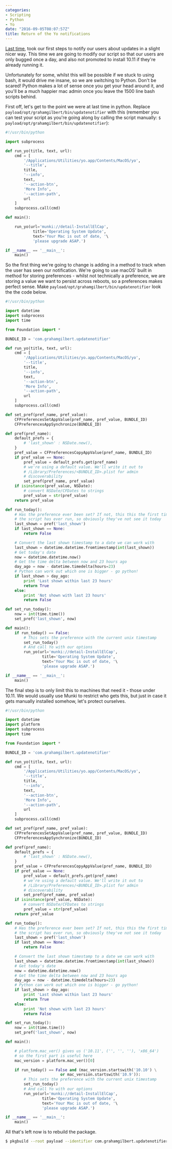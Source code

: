 ```yaml
---
categories:
- Scripting
- Python
- Yo
date: "2016-09-05T08:07:57Z"
title: Return of the Yo notifications
---
```

[Last time](/blog/2016/08/29/more-notifications-with-yo-the-yo-strikes-back/), took our first steps to notify our users about updates in a slight nicer way. This time we are going to modify our script so that our users are only bugged once a day, and also not promoted to install 10.11 if they're already running it.

Unfortunately for some, whilst this will be possible if we stuck to using bash, it would drive me insane, so we are switching to Python. Don't be scared! Python makes a lot of sense once you get your head around it, and you'll be a much happier mac admin once you leave the 1500 line bash scripts behind. <!--more-->

First off, let's get to the point we were at last time in python. Replace `payload/opt/grahamgilbert/bin/updatenotifier` with this (remember you can test your script as you're going along by calling the script manually: `$ payload/opt/grahamgilbert/bin/updatenotifier`):

``` python payload/opt/grahamgilbert/bin/updatenotifier
#!/usr/bin/python

import subprocess

def run_yo(title, text, url):
    cmd = [
        '/Applications/Utilities/yo.app/Contents/MacOS/yo',
        '--title',
        title,
        '--info',
        text,
        '--action-btn',
        'More Info',
        '--action-path',
        url
    ]
    subprocess.call(cmd)

def main():

    run_yo(url='munki://detail-InstallElCap',
            title='Operating System Update',
            text='Your Mac is out of date, '\
            'please upgrade ASAP.')

if __name__ == '__main__':
    main()
```

So the first thing we're going to change is adding in a method to track when the user has seen our notification. We're going to use macOS' built in method for storing preferences - whilst not technically a preference, we are storing a value we want to persist across reboots, so a preferences makes perfect sense. Make `payload/opt/grahamgilbert/bin/updatenotifier` look the the code below.

``` python payload/opt/grahamgilbert/bin/updatenotifier
#!/usr/bin/python

import datetime
import subprocess
import time

from Foundation import *

BUNDLE_ID = 'com.grahamgilbert.updatenotifier'

def run_yo(title, text, url):
    cmd = [
        '/Applications/Utilities/yo.app/Contents/MacOS/yo',
        '--title',
        title,
        '--info',
        text,
        '--action-btn',
        'More Info',
        '--action-path',
        url
    ]
    subprocess.call(cmd)

def set_pref(pref_name, pref_value):
    CFPreferencesSetAppValue(pref_name, pref_value, BUNDLE_ID)
    CFPreferencesAppSynchronize(BUNDLE_ID)

def pref(pref_name):
    default_prefs = {
        # 'last_shown' : NSDate.new(),
    }
    pref_value = CFPreferencesCopyAppValue(pref_name, BUNDLE_ID)
    if pref_value == None:
        pref_value = default_prefs.get(pref_name)
        # we're using a default value. We'll write it out to
        # /Library/Preferences/<BUNDLE_ID>.plist for admin
        # discoverability
        set_pref(pref_name, pref_value)
    if isinstance(pref_value, NSDate):
        # convert NSDate/CFDates to strings
        pref_value = str(pref_value)
    return pref_value

def run_today():
    # Has the preference ever been set? If not, this this the first time
    # the script has ever run, so obviously they've not see it today
    last_shown = pref('last_shown')
    if last_shown == None:
        return False

    # Convert the last shown timestamp to a date we can work with
    last_shown = datetime.datetime.fromtimestamp(int(last_shown))
    # Get today's date
    now = datetime.datetime.now()
    # Get the time delta between now and 23 hours ago
    day_ago = now - datetime.timedelta(hours=23)
    # Python can work out which one is bigger - go python!
    if last_shown > day_ago:
        print 'Last shown within last 23 hours'
        return True
    else:
        print 'Not shown with last 23 hours'
        return False

def set_run_today():
    now = int(time.time())
    set_pref('last_shown', now)

def main():
    if run_today() == False:
        # This sets the preference with the current unix timestamp
        set_run_today()
        # And call Yo with our options
        run_yo(url='munki://detail-InstallElCap',
                title='Operating System Update',
                text='Your Mac is out of date, '\
                'please upgrade ASAP.')

if __name__ == '__main__':
    main()
```

The final step is to only limit this to machines that need it - those under 10.11. We would usually use Munki to restrict who gets this, but just in case it gets manually installed somehow, let's protect ourselves.

``` python payload/opt/grahamgilbert/bin/updatenotifier
#!/usr/bin/python

import datetime
import platform
import subprocess
import time

from Foundation import *

BUNDLE_ID = 'com.grahamgilbert.updatenotifier'

def run_yo(title, text, url):
    cmd = [
        '/Applications/Utilities/yo.app/Contents/MacOS/yo',
        '--title',
        title,
        '--info',
        text,
        '--action-btn',
        'More Info',
        '--action-path',
        url
    ]
    subprocess.call(cmd)

def set_pref(pref_name, pref_value):
    CFPreferencesSetAppValue(pref_name, pref_value, BUNDLE_ID)
    CFPreferencesAppSynchronize(BUNDLE_ID)

def pref(pref_name):
    default_prefs = {
        # 'last_shown' : NSDate.new(),
    }
    pref_value = CFPreferencesCopyAppValue(pref_name, BUNDLE_ID)
    if pref_value == None:
        pref_value = default_prefs.get(pref_name)
        # we're using a default value. We'll write it out to
        # /Library/Preferences/<BUNDLE_ID>.plist for admin
        # discoverability
        set_pref(pref_name, pref_value)
    if isinstance(pref_value, NSDate):
        # convert NSDate/CFDates to strings
        pref_value = str(pref_value)
    return pref_value

def run_today():
    # Has the preference ever been set? If not, this this the first time
    # the script has ever run, so obviously they've not see it today
    last_shown = pref('last_shown')
    if last_shown == None:
        return False

    # Convert the last shown timestamp to a date we can work with
    last_shown = datetime.datetime.fromtimestamp(int(last_shown))
    # Get today's date
    now = datetime.datetime.now()
    # Get the time delta between now and 23 hours ago
    day_ago = now - datetime.timedelta(hours=23)
    # Python can work out which one is bigger - go python!
    if last_shown > day_ago:
        print 'Last shown within last 23 hours'
        return True
    else:
        print 'Not shown with last 23 hours'
        return False

def set_run_today():
    now = int(time.time())
    set_pref('last_shown', now)

def main():

    # platform.mac_ver() gives us ('10.11', ('', '', ''), 'x86_64')
    # so the first part is useful here
    mac_version = platform.mac_ver()[0]

    if run_today() == False and (mac_version.startswith('10.10') \
                        or mac_version.startswith('10.9')):
        # This sets the preference with the current unix timestamp
        set_run_today()
        # And call Yo with our options
        run_yo(url='munki://detail-InstallElCap',
                title='Operating System Update',
                text='Your Mac is out of date, '\
                'please upgrade ASAP.')

if __name__ == '__main__':
    main()
```

All that's left now is to rebuild the package.

``` bash
$ pkgbuild --root payload --identifier com.grahamgilbert.updatenotifier --version 1.1.0 ~/Desktop/UpdateNotifier.pkg
```
